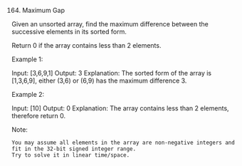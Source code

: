 164. Maximum Gap

Given an unsorted array, find the maximum difference between the successive elements in its sorted form.

Return 0 if the array contains less than 2 elements.

Example 1:

Input: [3,6,9,1]
Output: 3
Explanation: The sorted form of the array is [1,3,6,9], either
             (3,6) or (6,9) has the maximum difference 3.

Example 2:

Input: [10]
Output: 0
Explanation: The array contains less than 2 elements, therefore return 0.

Note:

    You may assume all elements in the array are non-negative integers and fit in the 32-bit signed integer range.
    Try to solve it in linear time/space.

